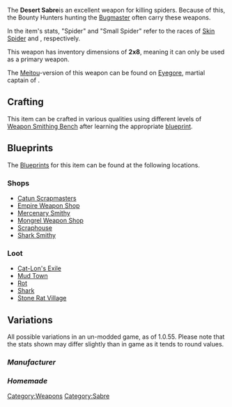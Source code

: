 The **Desert Sabre**is an excellent weapon for killing spiders. Because
of this, the Bounty Hunters hunting the
[Bugmaster](Bugmaster.md "wikilink") often carry these weapons.

In the item's stats, "Spider" and "Small Spider" refer to the races of
[Skin Spider](Skin_Spider.md "wikilink") and [](Blood_Spider.md), respectively.

This weapon has inventory dimensions of **2x8**, meaning it can only be
used as a primary weapon.

The [Meitou](Meitou.md "wikilink")-version of this weapon can be found on
[Eyegore](Eyegore.md "wikilink"), martial captain of [](02%20-%20Projects%20&%20Wikis/Kenshi/Kenshi%20Wiki/Kenshi%20Wiki%20Template/United_Cities.md).

## Crafting

This item can be crafted in various qualities using different levels of
[Weapon Smithing Bench](Weapon_Smithing_Bench.md "wikilink") after learning
the appropriate [blueprint](Blueprints.md "wikilink").

## Blueprints

The [Blueprints](Blueprints.md "wikilink") for this item can be found at
the following locations.

### Shops

- [Catun Scrapmasters](Catun_Scrapmasters.md "wikilink")
- [Empire Weapon Shop](Empire_Weapon_Shop.md "wikilink")
- [Mercenary Smithy](Mercenary_Smithy.md "wikilink")
- [Mongrel Weapon Shop](Mongrel_Weapon_Shop.md "wikilink")
- [Scraphouse](Scraphouse.md "wikilink")
- [Shark Smithy](Shark_Smithy.md "wikilink")

### Loot

- [Cat-Lon's Exile](Cat-Lon's_Exile.md "wikilink")
- [Mud Town](Mud_Town.md "wikilink")
- [Rot](Rot.md "wikilink")
- [Shark](Shark.md "wikilink")
- [Stone Rat Village](Stone_Rat_Village.md "wikilink")

## Variations

All possible variations in an un-modded game, as of 1.0.55. Please note
that the stats shown may differ slightly than in game as it tends to
round values.

### *Manufacturer*

### *Homemade*

[Category:Weapons](Category:Weapons "wikilink")
[Category:Sabre](Category:Sabre "wikilink")